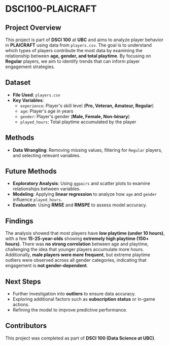 # DSCI100-PLAICRAFT

## **Project Overview**  
This project is part of **DSCI 100** at **UBC** and aims to analyze player behavior in **PLAICRAFT** using data from `players.csv`. The goal is to understand which types of players contribute the most data by examining the relationship between **age, gender, and total playtime**. By focusing on **Regular** players, we aim to identify trends that can inform player engagement strategies.

## **Dataset**  
- **File Used**: `players.csv`  
- **Key Variables**:  
  - `experience`: Player's skill level (**Pro, Veteran, Amateur, Regular**)  
  - `age`: Player's age in years  
  - `gender`: Player's gender (**Male, Female, Non-binary**)  
  - `played_hours`: Total playtime accumulated by the player  

## **Methods**  
- **Data Wrangling**: Removing missing values, filtering for `Regular` players, and selecting relevant variables.

## **Future Methods** 
- **Exploratory Analysis**: Using `ggpairs` and scatter plots to examine relationships between variables.  
- **Modeling**: Applying **linear regression** to analyze how `age` and `gender` influence `played_hours`.  
- **Evaluation**: Using **RMSE** and **RMSPE** to assess model accuracy.  

## **Findings**  
The analysis showed that most players have **low playtime (under 10 hours)**, with a few **15-25-year-olds** showing **extremely high playtime (150+ hours)**. There was **no strong correlation** between age and playtime, challenging the idea that younger players accumulate more hours. Additionally, **male players were more frequent**, but extreme playtime outliers were observed across all gender categories, indicating that engagement is **not gender-dependent**.

## **Next Steps**  
- Further investigation into **outliers** to ensure data accuracy.  
- Exploring additional factors such as **subscription status** or in-game actions.  
- Refining the model to improve predictive performance.

## **Contributors**  
This project was completed as part of **DSCI 100 (Data Science at UBC)**. 
